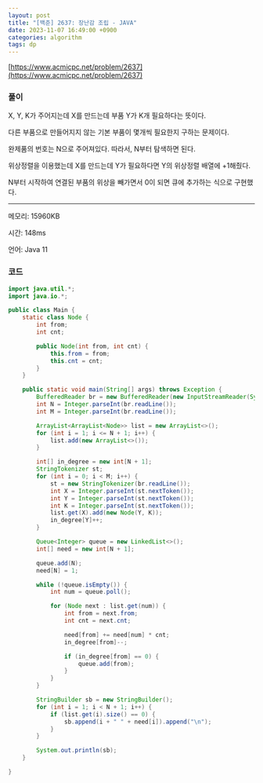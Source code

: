 ```yaml
---
layout: post
title: "[백준] 2637: 장난감 조립 - JAVA"
date: 2023-11-07 16:49:00 +0900
categories: algorithm
tags: dp
---
```


[https://www.acmicpc.net/problem/2637](https://www.acmicpc.net/problem/2637)

### 풀이

X, Y, K가 주어지는데 X를 만드는데 부품 Y가 K개 필요하다는 뜻이다.

다른 부품으로 만들어지지 않는 기본 부품이 몇개씩 필요한지 구하는 문제이다.

완제품의 번호는 N으로 주어져있다. 따라서, N부터 탐색하면 된다.

위상정렬을 이용했는데 X를 만드는데 Y가 필요하다면 Y의 위상정렬 배열에 +1해줬다.

N부터 시작하여 연결된 부품의 위상을 빼가면서 0이 되면 큐에 추가하는 식으로 구현했다.

---

메모리: 15960KB

시간: 148ms

언어: Java 11

### 코드

```java
import java.util.*;
import java.io.*;

public class Main {
    static class Node {
        int from;
        int cnt;

        public Node(int from, int cnt) {
            this.from = from;
            this.cnt = cnt;
        }
    }

    public static void main(String[] args) throws Exception {
        BufferedReader br = new BufferedReader(new InputStreamReader(System.in));
        int N = Integer.parseInt(br.readLine());
        int M = Integer.parseInt(br.readLine());

        ArrayList<ArrayList<Node>> list = new ArrayList<>();
        for (int i = 1; i <= N + 1; i++) {
            list.add(new ArrayList<>());
        }

        int[] in_degree = new int[N + 1];
        StringTokenizer st;
        for (int i = 0; i < M; i++) {
            st = new StringTokenizer(br.readLine());
            int X = Integer.parseInt(st.nextToken());
            int Y = Integer.parseInt(st.nextToken());
            int K = Integer.parseInt(st.nextToken());
            list.get(X).add(new Node(Y, K));
            in_degree[Y]++;
        }

        Queue<Integer> queue = new LinkedList<>();
        int[] need = new int[N + 1];

        queue.add(N);
        need[N] = 1;

        while (!queue.isEmpty()) {
            int num = queue.poll();

            for (Node next : list.get(num)) {
                int from = next.from;
                int cnt = next.cnt;

                need[from] += need[num] * cnt;
                in_degree[from]--;

                if (in_degree[from] == 0) {
                    queue.add(from);
                }
            }
        }

        StringBuilder sb = new StringBuilder();
        for (int i = 1; i < N + 1; i++) {
            if (list.get(i).size() == 0) {
                sb.append(i + " " + need[i]).append("\n");
            }
        }

        System.out.println(sb);
    }

}
```
